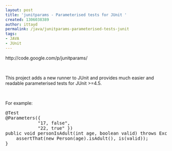 ```yaml
---
layout: post
title: 'junitparams - Parameterised tests for JUnit '
created: 1306038389
author: ittayd
permalink: /java/junitparams-parameterised-tests-junit
tags:
- JAVA
- JUnit
---
```

<p>http://code.google.com/p/junitparams/</p>
<p>&nbsp;</p>
<p>This project adds a new runner to JUnit and provides much easier and readable parameterised tests for JUnit &gt;=4.5.</p>
<p>&nbsp;</p>
<p>For example:</p>
<pre title="code" class="brush: java;">
@Test
@Parameters({ 
            &quot;17, false&quot;, 
            &quot;22, true&quot; })
public void personIsAdult(int age, boolean valid) throws Exception {
    assertThat(new Person(age).isAdult(), is(valid));
}</pre>
<p>&nbsp;</p>
